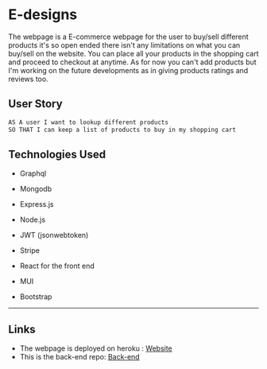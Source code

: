 # E-designs
The webpage is a E-commerce webpage for the user to buy/sell different products it's so open ended there isn't any limitations on what you can buy/sell on the website. You can place all your products in the shopping cart and proceed to checkout at anytime. As for now you can't add products but I'm working on the future developments as in giving products ratings and reviews too. 
## User Story 

```md
AS A user I want to lookup different products
SO THAT I can keep a list of products to buy in my shopping cart
```

## Technologies Used

* Graphql
* Mongodb
* Express.js
* Node.js
* JWT (jsonwebtoken)
* Stripe

* React for the front end
* MUI 
* Bootstrap

---

## Links
* The webpage is deployed on heroku : [Website](https://e-designs.herokuapp.com/)
* This is the back-end repo: [Back-end](https://github.com/IzzyKhalifa/e-commerce-backend)